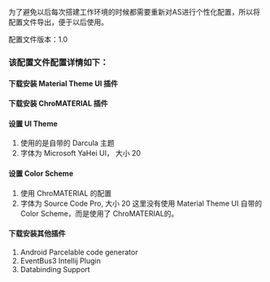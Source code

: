 为了避免以后每次搭建工作环境的时候都需要重新对AS进行个性化配置，所以将配置文件导出，便于以后使用。

配置文件版本：1.0

### 该配置文件配置详情如下：

#### 下载安装 Material Theme UI 插件

#### 下载安装 ChroMATERIAL 插件

#### 设置 UI Theme
1. 使用的是自带的 Darcula 主题
2. 字体为 Microsoft YaHei UI， 大小 20

#### 设置 Color Scheme
1. 使用 ChroMATERIAL 的配置
2. 字体为 Source Code Pro, 大小 20
这里没有使用 Material Theme UI 自带的 Color Scheme，而是使用了 ChroMATERIAL的。

#### 下载安装其他插件
1. Android Parcelable code generator
2. EventBus3 Intellij Plugin
3. Databinding Support